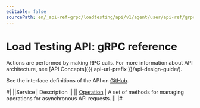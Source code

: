 ```yaml
---
editable: false
sourcePath: en/_api-ref-grpc/loadtesting/api/v1/agent/user/api-ref/grpc/index.md
---
```


# Load Testing API: gRPC reference

Actions are performed by making RPC calls. For more information about API architecture, see [API Concepts]({{ api-url-prefix }}/api-design-guide/).

See the interface definitions of the API on [GitHub](https://github.com/yandex-cloud/cloudapi).

#|
||Service | Description ||
|| [Operation](Operation/index.md) | A set of methods for managing operations for asynchronous API requests. ||
|#